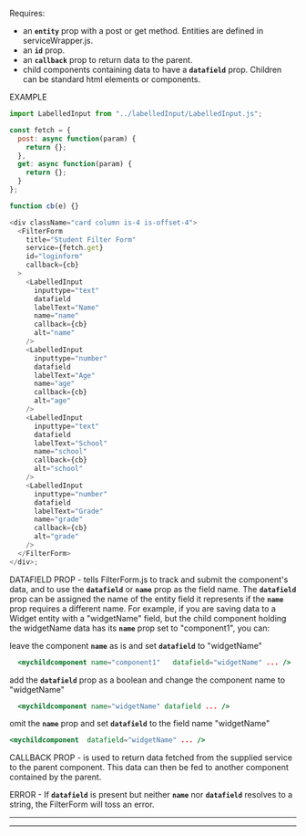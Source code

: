 
Requires:

- an **`entity`** prop with a post or get method. Entities are defined in serviceWrapper.js.
- an **`id`** prop.
- an **`callback`** prop to return data to the parent.
- child components containing data to have a **`datafield`** prop. Children can be standard html elements or components.

EXAMPLE

```js
import LabelledInput from "../labelledInput/LabelledInput.js";

const fetch = {
  post: async function(param) {
    return {};
  },
  get: async function(param) {
    return {};
  }
};

function cb(e) {}

<div className="card column is-4 is-offset-4">
  <FilterForm
    title="Student Filter Form"
    service={fetch.get}
    id="loginform"
    callback={cb}
  >
    <LabelledInput
      inputtype="text"
      datafield
      labelText="Name"
      name="name"
      callback={cb}
      alt="name"
    />
    <LabelledInput
      inputtype="number"
      datafield
      labelText="Age"
      name="age"
      callback={cb}
      alt="age"
    />
    <LabelledInput
      inputtype="text"
      datafield
      labelText="School"
      name="school"
      callback={cb}
      alt="school"
    />
    <LabelledInput
      inputtype="number"
      datafield
      labelText="Grade"
      name="grade"
      callback={cb}
      alt="grade"
    />
  </FilterForm>
</div>;
```

DATAFIELD PROP -
tells FilterForm.js to track and submit the component's data, and to use the **`datafield`** or **`name`** prop as the field name. The **`datafield`** prop can be assigned the name of the entity field it represents if the **`name`** prop requires a different name. For example, if you are saving data to a Widget entity with a "widgetName" field, but the child component holding the widgetName data has its **`name`** prop set to "component1", you can:

leave the component **`name`** as is and set **`datafield`** to "widgetName"

```jsx static
  <mychildcomponent name="component1"   datafield="widgetName" ... />
```

add the **`datafield`** prop as a boolean and change the component name to "widgetName"

```jsx static
  <mychildcomponent name="widgetName" datafield ... />
```

omit the **`name`** prop and set **`datafield`** to the field name "widgetName"

```jsx static
<mychildcomponent  datafield="widgetName" ... />
```

CALLBACK PROP -
is used to return data fetched from the supplied service to the parent component. This data can then be fed to another component contained by the parent.

ERROR -
If **`datafield`** is present but neither **`name`** nor **`datafield`** resolves to a string, the FilterForm will toss an error.

---

---
